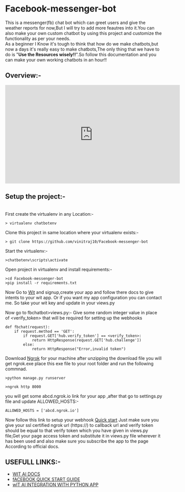 <h1>Facebook-messenger-bot</h1>
<p>This is a messenger(fb) chat bot which can greet users and give the weather reports for now,But I will try to add more feautres into it.You can also make your own custom chatbot by using this project and customize the functionality as per your needs.<br/>As a beginner I Know it's tough to think that how do we make chatbots,but now a days it's really easy to make chatbots,The only thing that we have to do is "<b>Use the Resources wisely!!</b>".So follow this documentation and you can make your own working chatbots in an hour!!</p>

<!--<h3>Usefull links:-</h3><hr/>
<ul>
<li><a href="https://developers.facebook.com/docs/messenger-platform/guides/quick-start/">Facebook quickstart for building messenger chatbot</a></li>
<li><a href="https://wit.ai/docs/quickstart">Wit-Ai docs for making wit app</a></li>
<li><a href="https://github.com/wit-ai/pywit">Official wit and python intergation docs</a></li>
</ul>-->

## Overview:-
<iframe width="560" height="315" src="https://www.youtube.com/embed/u_FewCSp3wo" frameborder="0" allowfullscreen></iframe>

<h2>Setup the project:-</h2><br/>
First create the virtualenv in any Location:-


```
> virtualenv chatbotenv
```

Clone this project in same location where your virtualenv exists:-

```
> git clone https://github.com/vinitraj10/Facebook-messenger-bot
```

Start the virtualenv:-

```
>chatbotenv\scripts\activate
```

Open project in virtualenv and install requirements:-

```
>cd Facebook-messenger-bot
>pip install -r requirements.txt
```
Now Go to <a href="https://wit.ai">Wit</a> and signup,create your app and follow there docs to give intents to your wit app. Or if you want my app configuration you can contact me.
So take your wit key and update in your views.py



Now go to fbchatbot>views.py:- Give some random integer value in place of <verify_token> that will be required for setting up the webhooks

```
def fbchat(request):
	if request.method == 'GET':
		if request.GET['hub.verify_token'] == <verify_token>:
			return HttpResponse(request.GET['hub.challenge'])
		else:
			return HttpResponse("Error,invalid token")

```
Download <a href="https://ngrok.com/download">Ngrok</a> for your machine after unzipping the download file you will get ngrok.exe place this exe file to your root folder and run the following commnad.

```
>python manage.py runserver
```

```
>ngrok http 8000
```

you will get some abcd.ngrok.io link for your app ,after that go to settings.py file and update ALLOWED_HOSTS:-


```
ALLOWED_HOSTS = ['abcd.ngrok.io']
```

Now follow this link to setup your webhook <a href="https://developers.facebook.com/docs/messenger-platform/guides/quick-start/">Quick start</a>
Just make sure you give your ssl certified ngrok url (https://) to callback url and verify token should be equal to that verify token which you have given in views.py file,Get your page access token and substitute it in views.py file wherever it has been used and also make sure you subscribe the app to the page According to official docs.


## USEFULL LINKS:-
<ul>
	<li><a href="https://wit.ai/docs">WIT AI DOCS</a></li>
	<li><a href="https://developers.facebook.com/docs/messenger-platform/guides/quick-start">fACEBOOK QUICK START GUIDE</a></li>
	<li><a href="https://github.com/wit-ai/pywit">wIT AI INTEGRATION WITH PYTHON APP</a></li>
</ul>

